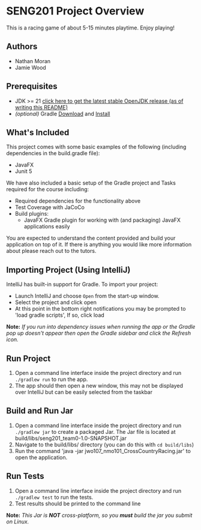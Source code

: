 # SENG201 Project Overview
This is a racing game of about 5-15 minutes playtime. Enjoy playing!


## Authors
- Nathan Moran
- Jamie Wood

## Prerequisites
- JDK >= 21 [click here to get the latest stable OpenJDK release (as of writing this README)](https://jdk.java.net/21/)
- *(optional)* Gradle [Download](https://gradle.org/releases/) and [Install](https://gradle.org/install/)


## What's Included
This project comes with some basic examples of the following (including dependencies in the build.gradle file):
- JavaFX
- Junit 5

We have also included a basic setup of the Gradle project and Tasks required for the course including:
- Required dependencies for the functionality above
- Test Coverage with JaCoCo
- Build plugins:
    - JavaFX Gradle plugin for working with (and packaging) JavaFX applications easily

You are expected to understand the content provided and build your application on top of it. If there is anything you
would like more information about please reach out to the tutors.

## Importing Project (Using IntelliJ)
IntelliJ has built-in support for Gradle. To import your project:

- Launch IntelliJ and choose `Open` from the start-up window.
- Select the project and click open
- At this point in the bottom right notifications you may be prompted to 'load gradle scripts', If so, click load

**Note:** *If you run into dependency issues when running the app or the Gradle pop up doesn't appear then open the Gradle sidebar and click the Refresh icon.*

## Run Project 
1. Open a command line interface inside the project directory and run `./gradlew run` to run the app.
2. The app should then open a new window, this may not be displayed over IntelliJ but can be easily selected from the taskbar

## Build and Run Jar
1. Open a command line interface inside the project directory and run `./gradlew jar` to create a packaged Jar. The Jar file is located at build/libs/seng201_team0-1.0-SNAPSHOT.jar
2. Navigate to the build/libs/ directory (you can do this with `cd build/libs`)
3. Run the command 'java -jar jwo107_nmo101_CrossCountryRacing.jar' to open the application.

## Run Tests
1. Open a command line interface inside the project directory and run `./gradlew test` to run the tests.
2. Test results should be printed to the command line

**Note:** *This Jar is **NOT** cross-platform, so you **must** build the jar you submit on Linux.* 
